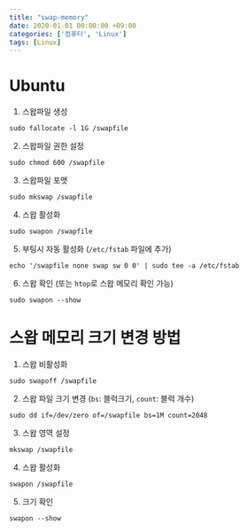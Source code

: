 ```yaml
---
title: "swap-memory"
date: 2020-01-01 00:00:00 +09:00
categories: ['컴퓨터', 'Linux']
tags: [Linux]
---
```


# Ubuntu
1. 스왑파일 생성
```
sudo fallocate -l 1G /swapfile
```

2. 스왑파일 권한 설정
```
sudo chmod 600 /swapfile
```

3. 스왑파일 포맷
```
sudo mkswap /swapfile
```

4. 스왑 활성화
```
sudo swapon /swapfile
```

5. 부팅시 자동 활성화 (`/etc/fstab` 파일에 추가)
```
echo '/swapfile none swap sw 0 0' | sudo tee -a /etc/fstab
```

6. 스왑 확인 (또는 `htop`로 스왑 메모리 확인 가능)
```
sudo swapon --show
```


# 스왑 메모리 크기 변경 방법
1. 스왑 비활성화
```
sudo swapoff /swapfile
```

2. 스왑 파일 크기 변경 (`bs`: 블럭크기, `count`: 블럭 개수)
```
sudo dd if=/dev/zero of=/swapfile bs=1M count=2048
```

3. 스왑 영역 설정
```
mkswap /swapfile
```

4. 스왑 활성화
```
swapon /swapfile
```

5. 크기 확인
```
swapon --show
```